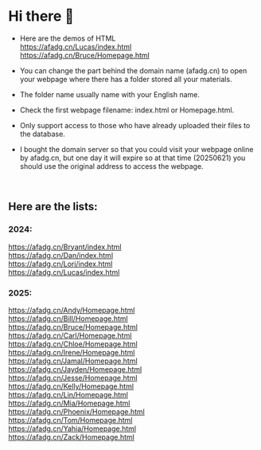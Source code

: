 # Hi there 👋

* Here are the demos of HTML<br>
<a href='https://afadg.cn/Lucas/index.html'>https://afadg.cn/Lucas/index.html</a>
&nbsp;<br>
<a href='https://afadg.cn/Bruce/Homepage.html'>https://afadg.cn/Bruce/Homepage.html</a>

* You can change the part behind the domain name (afadg.cn) to open your webpage where there has a folder stored all your materials. 
* The folder name usually name with your English name.
* Check the first webpage filename: index.html or Homepage.html.
* Only support access to those who have already uploaded their files to the database.
<!--etonhouse-dg.top-->
* I bought the domain server so that you could visit your webpage online by afadg.cn, but one day it will expire so at that time (20250621) you should use the original address to access the webpage.

<br>

## Here are the lists:<br>
### 2024:
<a href='https://afadg.cn/Bryant/index.html'>https://afadg.cn/Bryant/index.html</a>
&nbsp;<br>
<a href='https://afadg.cn/Dan/index.html'>https://afadg.cn/Dan/index.html</a>
&nbsp;<br>
<a href='https://afadg.cn/Lori/index.html'>https://afadg.cn/Lori/index.html</a>
&nbsp;<br>
<a href='https://afadg.cn/Lucas/index.html'>https://afadg.cn/Lucas/index.html</a>
&nbsp;<br>

### 2025:
<a href='https://afadg.cn/Andy/Homepage.html'>https://afadg.cn/Andy/Homepage.html</a>
&nbsp;<br>
https://afadg.cn/Bill/Homepage.html
&nbsp;<br>
<a href='https://afadg.cn/Bruce/Homepage.html'>https://afadg.cn/Bruce/Homepage.html</a>
&nbsp;<br>
https://afadg.cn/Carl/Homepage.html
&nbsp;<br>
https://afadg.cn/Chloe/Homepage.html
&nbsp;<br>
https://afadg.cn/Irene/Homepage.html
&nbsp;<br>
https://afadg.cn/Jamal/Homepage.html
&nbsp;<br>
https://afadg.cn/Jayden/Homepage.html
&nbsp;<br>
https://afadg.cn/Jesse/Homepage.html
&nbsp;<br>
https://afadg.cn/Kelly/Homepage.html
&nbsp;<br>
https://afadg.cn/Lin/Homepage.html
&nbsp;<br>
https://afadg.cn/Mia/Homepage.html
&nbsp;<br>
https://afadg.cn/Phoenix/Homepage.html
&nbsp;<br>
https://afadg.cn/Tom/Homepage.html
&nbsp;<br>
https://afadg.cn/Yahia/Homepage.html
&nbsp;<br>
https://afadg.cn/Zack/Homepage.html
&nbsp;<br>

